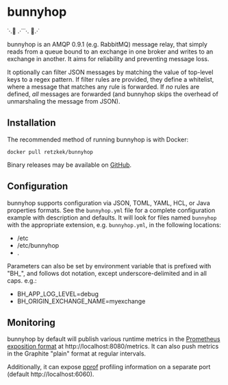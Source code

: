 # bunnyhop

˙·.🐇 .·˙˙˙·. 🐇.·˙

bunnyhop is an AMQP 0.9.1 (e.g. RabbitMQ) message relay, that simply reads from
a queue bound to an exchange in one broker and writes to an exchange in another.
It aims for reliability and preventing message loss.

It optionally can filter JSON messages by matching the value of top-level keys 
to a regex pattern. If filter rules are provided, they define a whitelist, where
a message that matches any rule is forwarded. If *no* rules are defined, *all*
messages are forwarded (and bunnyhop skips the overhead of unmarshaling the message from JSON).

## Installation

The recommended method of running bunnyhop is with Docker:

```
docker pull retzkek/bunnyhop
```

Binary releases may be available on [GitHub](https://github.com/retzkek/bunnyhop).

## Configuration

bunnyhop supports configuration via JSON, TOML, YAML, HCL, or Java properties formats.
See the `bunnyhop.yml` file for a complete configuration example with description and defaults.
It will look for files named `bunnyhop` with the appropriate extension, e.g. `bunnyhop.yml`,
in the following locations:

* /etc
* /etc/bunnyhop
* .

Parameters can also be set by environment variable that is prefixed with "BH\_", and
follows dot notation, except underscore-delimited and in all caps. e.g.:

* BH\_APP\_LOG\_LEVEL=debug
* BH\_ORIGIN\_EXCHANGE\_NAME=myexchange

## Monitoring

bunnyhop by default will publish various runtime metrics  in the 
[Prometheus exposition format](https://prometheus.io/docs/instrumenting/exposition_formats/)
at http://localhost:8080/metrics. It can also push metrics in the Graphite "plain" format at regular 
intervals.

Additionally, it can expose [pprof](https://golang.org/pkg/net/http/pprof/) profiling information 
on a separate port (default http://localhost:6060).
